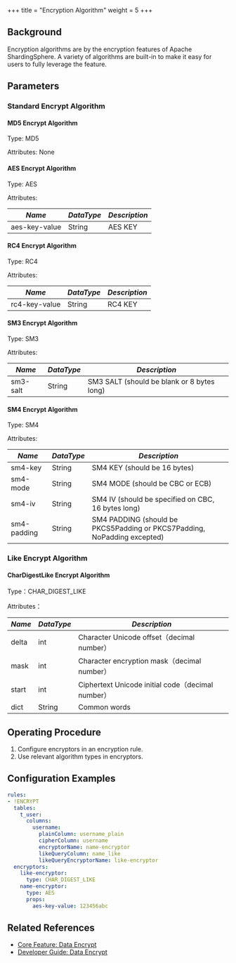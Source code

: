 +++
title = "Encryption Algorithm"
weight = 5
+++

## Background

Encryption algorithms are by the encryption features of Apache ShardingSphere. A variety of algorithms are built-in to make it easy for users to fully leverage the feature.

## Parameters

### Standard Encrypt Algorithm

#### MD5 Encrypt Algorithm

Type: MD5

Attributes: None

#### AES Encrypt Algorithm

Type: AES

Attributes:

| *Name*        | *DataType* | *Description* |
| ------------- | ---------- | ------------- |
| aes-key-value | String     | AES KEY       |

#### RC4 Encrypt Algorithm

Type: RC4

Attributes:

| *Name*        | *DataType* | *Description* |
| ------------- | ---------- | ------------- |
| rc4-key-value | String     | RC4 KEY       |

#### SM3 Encrypt Algorithm

Type: SM3

Attributes:

| *Name*        | *DataType* | *Description* |
| ------------- | ---------- | ------------- |
| sm3-salt      | String     | SM3 SALT (should be blank or 8 bytes long)      |

#### SM4 Encrypt Algorithm

Type: SM4

Attributes:

| *Name*        | *DataType* | *Description* |
| ------------- | ---------- | ------------- |
| sm4-key       | String     | SM4 KEY (should be 16 bytes) |
| sm4-mode      | String     | SM4 MODE (should be CBC or ECB) |
| sm4-iv        | String     | SM4 IV (should be specified on CBC, 16 bytes long)|
| sm4-padding   | String     | SM4 PADDING (should be PKCS5Padding or PKCS7Padding, NoPadding excepted)|

### Like Encrypt Algorithm

#### CharDigestLike Encrypt Algorithm

Type：CHAR_DIGEST_LIKE

Attributes：

| *Name* | *DataType* | *Description*                                   |
| -------- | ------------ | ------------------------------------------------- |
| delta    | int          | Character Unicode offset（decimal number）        |
| mask     | int          | Character encryption mask（decimal number）       |
| start    | int          | Ciphertext Unicode initial code（decimal number） |
| dict     | String       | Common words                                      |

## Operating Procedure
1. Configure encryptors in an encryption rule.
2. Use relevant algorithm types in encryptors.

## Configuration Examples
```yaml
rules:
- !ENCRYPT
  tables:
    t_user:
      columns:
        username:
          plainColumn: username_plain
          cipherColumn: username
          encryptorName: name-encryptor
          likeQueryColumn: name_like
          likeQueryEncryptorName: like-encryptor
  encryptors:
    like-encryptor:
      type: CHAR_DIGEST_LIKE
    name-encryptor:
      type: AES
      props:
        aes-key-value: 123456abc
```

## Related References
- [Core Feature: Data Encrypt](/en/features/encrypt/)
- [Developer Guide: Data Encrypt](/en/dev-manual/encrypt/)
